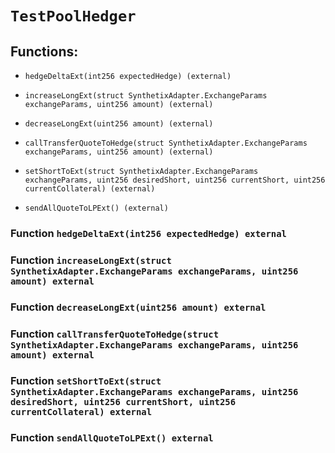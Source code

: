 # `TestPoolHedger`

## Functions:

- `hedgeDeltaExt(int256 expectedHedge) (external)`

- `increaseLongExt(struct SynthetixAdapter.ExchangeParams exchangeParams, uint256 amount) (external)`

- `decreaseLongExt(uint256 amount) (external)`

- `callTransferQuoteToHedge(struct SynthetixAdapter.ExchangeParams exchangeParams, uint256 amount) (external)`

- `setShortToExt(struct SynthetixAdapter.ExchangeParams exchangeParams, uint256 desiredShort, uint256 currentShort, uint256 currentCollateral) (external)`

- `sendAllQuoteToLPExt() (external)`

### Function `hedgeDeltaExt(int256 expectedHedge) external`

### Function `increaseLongExt(struct SynthetixAdapter.ExchangeParams exchangeParams, uint256 amount) external`

### Function `decreaseLongExt(uint256 amount) external`

### Function `callTransferQuoteToHedge(struct SynthetixAdapter.ExchangeParams exchangeParams, uint256 amount) external`

### Function `setShortToExt(struct SynthetixAdapter.ExchangeParams exchangeParams, uint256 desiredShort, uint256 currentShort, uint256 currentCollateral) external`

### Function `sendAllQuoteToLPExt() external`
